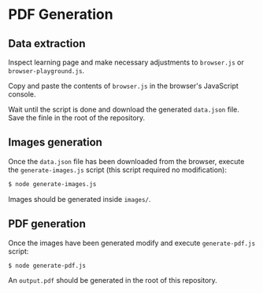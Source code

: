 # PDF Generation

## Data extraction

Inspect learning page and make necessary adjustments to `browser.js` or `browser-playground.js`.

Copy and paste the contents of `browser.js` in the browser's JavaScript console.

Wait until the script is done and download the generated `data.json` file. Save the finle in the root of the repository.

## Images generation

 Once the `data.json` file has been downloaded from the browser, execute the `generate-images.js` script (this script required no modification):

 ```bash
 $ node generate-images.js
 ```

Images should be generated inside `images/`.

## PDF generation

 Once the images have been generated modify and execute `generate-pdf.js` script:

 ```bash
 $ node generate-pdf.js
 ```

An `output.pdf` should be generated in the root of this repository.
